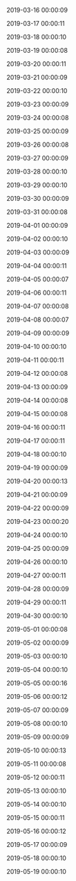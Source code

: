 

2019-03-16 00:00:09

2019-03-17 00:00:11

2019-03-18 00:00:10

2019-03-19 00:00:08

2019-03-20 00:00:11

2019-03-21 00:00:09

2019-03-22 00:00:10

2019-03-23 00:00:09

2019-03-24 00:00:08

2019-03-25 00:00:09

2019-03-26 00:00:08

2019-03-27 00:00:09

2019-03-28 00:00:10

2019-03-29 00:00:10

2019-03-30 00:00:09

2019-03-31 00:00:08

2019-04-01 00:00:09

2019-04-02 00:00:10

2019-04-03 00:00:09

2019-04-04 00:00:11

2019-04-05 00:00:07

2019-04-06 00:00:11

2019-04-07 00:00:08

2019-04-08 00:00:07

2019-04-09 00:00:09

2019-04-10 00:00:10

2019-04-11 00:00:11

2019-04-12 00:00:08

2019-04-13 00:00:09

2019-04-14 00:00:08

2019-04-15 00:00:08

2019-04-16 00:00:11

2019-04-17 00:00:11

2019-04-18 00:00:10

2019-04-19 00:00:09

2019-04-20 00:00:13

2019-04-21 00:00:09

2019-04-22 00:00:09

2019-04-23 00:00:20

2019-04-24 00:00:10

2019-04-25 00:00:09

2019-04-26 00:00:10

2019-04-27 00:00:11

2019-04-28 00:00:09

2019-04-29 00:00:11

2019-04-30 00:00:10

2019-05-01 00:00:08

2019-05-02 00:00:09

2019-05-03 00:00:10

2019-05-04 00:00:10

2019-05-05 00:00:16

2019-05-06 00:00:12

2019-05-07 00:00:09

2019-05-08 00:00:10

2019-05-09 00:00:09

2019-05-10 00:00:13

2019-05-11 00:00:08

2019-05-12 00:00:11

2019-05-13 00:00:10

2019-05-14 00:00:10

2019-05-15 00:00:11

2019-05-16 00:00:12

2019-05-17 00:00:09

2019-05-18 00:00:10

2019-05-19 00:00:10

